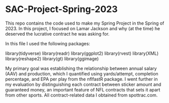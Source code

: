 # SAC-Project-Spring-2023
This repo contains the code used to make my Spring Project in the Spring of 2023. In this project, I focused on Lamar Jackson and why (at the time) he deserved the lucrative contract he was asking for.


In this file I used the following packages: 

library(tidyverse)
library(readr)
library(ggplot2)
library(rvest)
library(XML)
library(reshape2)
library(gt)
library(ggimage)

My primary goal was establishing the relationship between annual salary (AAV) and production, which I quantified using yards/attempt, completion percentage, and EPA per play from the nflfastR package. I went further in my evaluation by distinguishing each contract between sticker amount and guaranteed money, an important feature of NFL contracts that sets it apart from other sports. All contract-related data I obtained from spottrac.com. 
